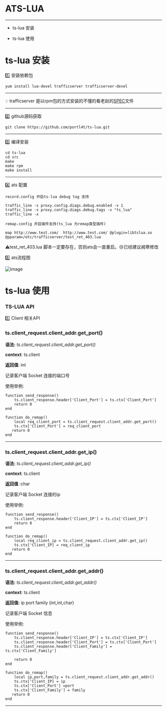 # ATS-LUA 
***
* ts-lua 安装

* ts-lua 使用


# ts-lua 安装

:one: 安装依赖包

	yum install lua-devel trafficserver trafficserver-devel
***
:bulb: trafficserver 是以rpm包的方式安装的不懂的看老赵的[SPEC](http://zymlinux.net/trafficserver-dev.spec)文件

***
:two:  github源码获取
	
	git clone https://github.com/portl4t/ts-lua.git
***

:three:  编译安装

	cd ts-lua
	cd src
	make
    make rpm 
	make install
***

:four:  ats 配置

	record.config 开启ts-lua debug tag 支持
	
	traffic_line -s proxy.config.diags.debug.enabled -v 1
	traffic_line -s proxy.config.diags.debug.tags -v "ts_lua"
	traffic_line -x
	
	remap.config 开启插件支持(ts_lua 为remap类型插件)
	
	map http://www.test.com/  http://www.test.com/ @plugin=libtslua.so @pparam=/etc/trafficserver/test_ret_403.lua

:warning:test_ret_403.lua 脚本一定要存在，否则ats会一直重启。:cry:已经建议阙寒修改


:five: ats流程图

![image](http://puppet.myccdn.com/ats-workflow.png)

# ts-lua 使用

### TS-LUA API

:one:  Client 相关API


### ts.client_request.client_addr.get_port()

**语法:** *ts.client_request.client_addr.get_port()*

**context**: ts.client

**返回值**: int

记录客户端 Socket 连接的端口号

使用举例:

	function send_response()
    	ts.client_response.header['Client_Port'] = ts.ctx['Client_Port']
    	return 0
	end

    function do_remap()
    	local req_client_port = ts.client_request.client_addr.get_port()
        ts.ctx['Client_Port'] = req_client_port
       return 0
    end
***



### ts.client_request.client_addr.get_ip()

**语法:** *ts.client_request.client_addr.get_ip()*

**context**: ts.client

**返回值** :char

记录客户端 Socket 连接的ip

使用举例:

	function send_response()
    	ts.client_response.header['Client_IP'] = ts.ctx['Client_IP']
    	return 0
	end

    function do_remap()
    	local req_client_ip = ts.client_request.client_addr.get_ip()
        ts.ctx['Client_IP] = req_client_ip
       return 0
    end
***


### ts.client_request.client_addr.get_addr()

**语法:** *ts.client_request.client_addr.get_addr()*

**context**: ts.client

**返回值:** ip port family (int,int,char)

记录客户端 Socket 信息

使用举例:

	function send_response()
    	ts.client_response.header['Client_IP'] = ts.ctx['Client_IP']
    	ts.client_response.header['Client_Port'] = ts.ctx['Client_Port']
    	ts.client_response.header['Client_Family'] = ts.ctx['Client_Family']

    	return 0
	end

    function do_remap()
    	local ip,port,family = ts.client_request.client_addr.get_addr()
        ts.ctx['Client_IP] = ip
        ts.ctx['Client_Port'] =port
        ts.ctx['Client_Family'] = family
       return 0
    end
***

